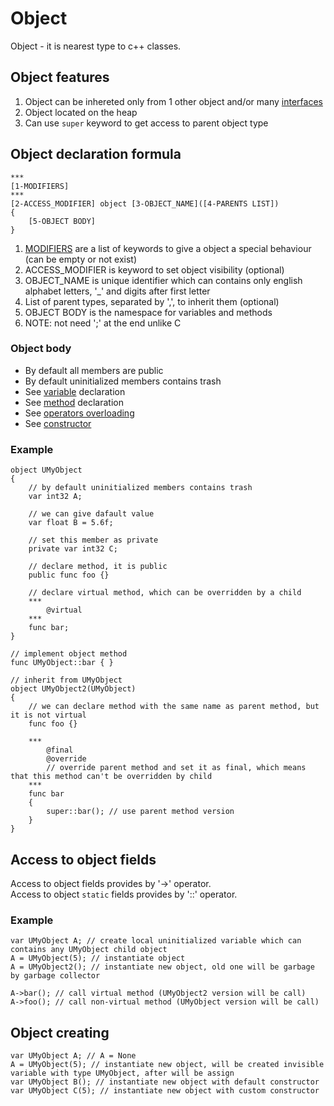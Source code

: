 # Object

Object - it is nearest type to c++ classes. 



## Object features

1. Object can be inhereted only from 1 other object and/or many [interfaces](04-Interface.md)
2. Object located on the heap
3. Can use `super` keyword to get access to parent object type



## Object declaration formula

```
***
[1-MODIFIERS]
***
[2-ACCESS_MODIFIER] object [3-OBJECT_NAME]([4-PARENTS LIST])
{
	[5-OBJECT BODY]
}
```
1. [MODIFIERS](09-ClassModifiers.md) are a list of keywords to give a object a special behaviour (can be empty or not exist)
2. ACCESS_MODIFIER is keyword to set object visibility (optional)
3. OBJECT_NAME is unique identifier which can contains only english alphabet letters, '_' and digits after first letter
4. List of parent types, separated by ',', to inherit them (optional)
5. OBJECT BODY is the namespace for variables and methods
6. NOTE: not need ';' at the end unlike C

### Object body

- By default all members are public
- By default uninitialized members contains trash
- See [variable](../4-Variables/01-DeclareVariable.md) declaration
- See [method](../3-Functions/01-FunctionDeclaration.md) declaration
- See [operators overloading](07-OperatorsOverloading.md)
- See [constructor](10-Constructor.md)

### Example

```
object UMyObject
{
	// by default uninitialized members contains trash
	var int32 A;

	// we can give dafault value        
	var float B = 5.6f; 

	// set this member as private
	private var int32 C; 

	// declare method, it is public
	public func foo {}

	// declare virtual method, which can be overridden by a child
	***
		@virtual 
	***
	func bar;
}

// implement object method 
func UMyObject::bar { }

// inherit from UMyObject
object UMyObject2(UMyObject)
{
	// we can declare method with the same name as parent method, but it is not virtual
	func foo {} 

	***
		@final
		@override 
		// override parent method and set it as final, which means that this method can't be overridden by child
	***
	func bar
	{
		super::bar(); // use parent method version
	} 
}
```



## Access to object fields

Access to object fields provides by '->' operator. \
Access to object `static` fields provides by '::' operator.

### Example

```
var UMyObject A; // create local uninitialized variable which can contains any UMyObject child object
A = UMyObject(5); // instantiate object
A = UMyObject2(); // instantiate new object, old one will be garbage by garbage collector

A->bar(); // call virtual method (UMyObject2 version will be call)
A->foo(); // call non-virtual method (UMyObject version will be call)
```



## Object creating

```
var UMyObject A; // A = None
A = UMyObject(5); // instantiate new object, will be created invisible variable with type UMyObject, after will be assign
var UMyObject B(); // instantiate new object with default constructor
var UMyObject C(5); // instantiate new object with custom constructor
```
